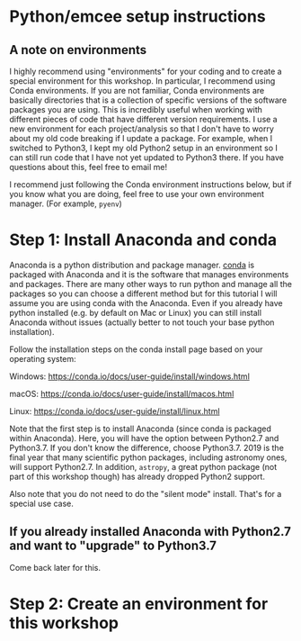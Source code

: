 # Python/emcee setup instructions

## A note on environments

I highly recommend using "environments" for your coding and to create a special environment for this workshop. In particular, I recommend using Conda environments. If you are not familiar, Conda environments are basically directories that is a collection of specific versions of the software packages you are using. This is incredibly useful when working with different pieces of code that have different version requirements. I use a new environment for each project/analysis so that I don't have to worry about my old code breaking if I update a package. For example, when I switched to Python3, I kept my old Python2 setup in an environment so I can still run code that I have not yet updated to Python3 there. If you have questions about this, feel free to email me!

I recommend just following the Conda environment instructions below, but if you know what you are doing, feel free to use your own environment manager. (For example, `pyenv`)

# Step 1: Install Anaconda and conda

Anaconda is a python distribution and package manager. [conda](https://conda.io/docs/index.html) is packaged with Anaconda and it is the software that manages environments and packages. There are many other ways to run python and manage all the packages so you can choose a different method but for this tutorial I will assume you are using conda with the Anaconda. Even if you already have python installed (e.g. by default on Mac or Linux) you can still install Anaconda without issues (actually better to not touch your base python installation).

Follow the installation steps on the conda install page based on your operating system:

Windows: https://conda.io/docs/user-guide/install/windows.html

macOS: https://conda.io/docs/user-guide/install/macos.html

Linux: https://conda.io/docs/user-guide/install/linux.html

Note that the first step is to install Anaconda (since conda is packaged within Anaconda). Here, you will have the option between Python2.7 and Python3.7. If you don't know the difference, choose Python3.7. 2019 is the final year that many scientific python packages, including astronomy ones, will support Python2.7. In addition, `astropy`, a great python package (not part of this workshop though) has already dropped Python2 support. 

Also note that you do not need to do the "silent mode" install. That's for a special use case.

## If you already installed Anaconda with Python2.7 and want to "upgrade" to Python3.7

Come back later for this.

# Step 2: Create an environment for this workshop
